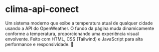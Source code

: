 # clima-api-conect
Um sistema moderno que exibe a temperatura atual de qualquer cidade usando a API do OpenWeather. O fundo da página muda dinamicamente conforme a temperatura, proporcionando uma experiência visual envolvente. Feito com HTML, CSS (Tailwind) e JavaScript para alta performance e responsividade. 🚀
